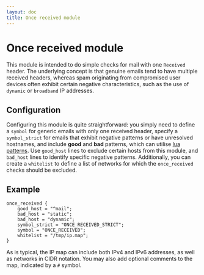 ```yaml
---
layout: doc
title: Once received module
---
```

# Once received module

This module is intended to do simple checks for mail with one `Received` header. The underlying concept is that genuine emails tend to have multiple received headers, whereas spam originating from compromised user devices often exhibit certain negative characteristics, such as the use of `dynamic` or `broadband` IP addresses.

## Configuration

Configuring this module is quite straightforward: you simply need to define a `symbol` for generic emails with only one received header, specify a `symbol_strict` for emails that exhibit negative patterns or have unresolved hostnames, and include **good** and **bad** patterns, which can utilise [lua patterns](http://lua-users.org/wiki/PatternsTutorial). Use `good_host` lines to exclude certain hosts from this module, and `bad_host` lines to identify specific negative patterns. Additionally, you can create a `whitelist` to define a list of networks for which the `once_received` checks should be excluded.

## Example

~~~ucl
once_received {
    good_host = "^mail";
    bad_host = "static";
    bad_host = "dynamic";
    symbol_strict = "ONCE_RECEIVED_STRICT";
    symbol = "ONCE_RECEIVED";
    whitelist = "/tmp/ip.map";
}
~~~

As is typical, the IP map can include both IPv4 and IPv6 addresses, as well as networks in CIDR notation. You may also add optional comments to the map, indicated by a `#` symbol.
